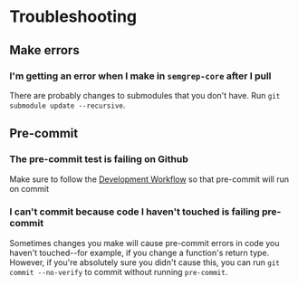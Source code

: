 # Troubleshooting

## Make errors

### I'm getting an error when I make in `semgrep-core` after I pull

There are probably changes to submodules that you don't have. Run `git submodule update --recursive`. 

## Pre-commit

### The pre-commit test is failing on Github

Make sure to follow the [Development Workflow](/contributing/contributing-code/#development-workflow) so that pre-commit will run on commit

### I can't commit because code I haven't touched is failing pre-commit

Sometimes changes you make will cause pre-commit errors in code you haven't touched--for example, if you change a function's return type. However, if you're absolutely sure you didn't cause this, you can run `git commit --no-verify` to commit without running `pre-commit`.
